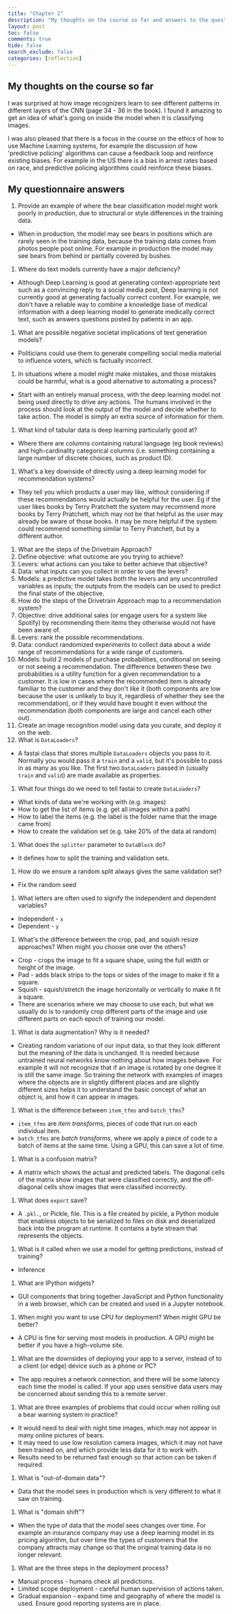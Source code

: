 ```yaml
---
title: "Chapter 2"
description: "My thoughts on the course so far and answers to the questionnaire"
layout: post
toc: false
comments: true
hide: false
search_exclude: false
categories: [reflection]
---
```


## My thoughts on the course so far
I was surprised at how image recognizers learn to see different patterns in different
layers of the CNN (page 34 - 36 in the book). I found it amazing to get an idea of
what's going on inside the model when it is classifying images.

I was also pleased that there is a focus in the course on the ethics of how to use
Machine Learning systems, for example the discussion of how 'predictive policing'
algorithms can cause a feedback loop and reinforce existing biases. For example in the
US there is a bias in arrest rates based on race, and predictive policing algorithms
could reinforce these biases.

## My questionnaire answers
1. Provide an example of where the bear classification model might work poorly in production, due to structural or style differences in the training data.
  - When in production, the model may see bears in positions which are rarely seen in the training data, because the training data comes from photos people post online. For example in production the model may see bears from behind or partially covered by bushes.
1. Where do text models currently have a major deficiency?
  - Although Deep Learning is good at generating context-appropriate text such as a convincing reply to a social media post, Deep learning is not currently good at generating factually correct content. For example, we don't have a reliable way to combine a knowledge base of medical information with a deep learning model to generate medically correct text, such as answers questions posted by patients in an app.
1. What are possible negative societal implications of text generation models?
  - Politicians could use them to generate compelling social media material to influence voters, which is factually incorrect.
1. In situations where a model might make mistakes, and those mistakes could be harmful, what is a good alternative to automating a process?
  - Start with an entirely manual process, with the deep learning model not being used directly to drive any actions. The humans involved in the process should look at the output of the model and decide whether to take action. The model is simply an extra source of information for them.
1. What kind of tabular data is deep learning particularly good at?
  - Where there are columns containing natural language (eg book reviews) and high-cardinality categorical columns (i.e. something containing a large number of discrete choices, such as product ID).
1. What's a key downside of directly using a deep learning model for recommendation systems?
  - They tell you which products a user may like, without considering if these recommendations would actually be helpful for the user. Eg if the user likes books by Terry Pratchett the system may recommend more books by Terry Pratchett, which may not be that helpful as the user may already be aware of those books. It may be more helpful if the system could recommend something similar to Terry Pratchett, but by a different author.
1. What are the steps of the Drivetrain Approach?
  1. Define objective: what outcome are you trying to achieve?
  1. Levers: what actions can you take to better achieve that objective?
  1. Data: what inputs can you collect in order to use the levers?
  1. Models: a predictive model takes both the levers and any uncontrolled variables as inputs; the outputs from the models can be used to predict the final state of the objective.
1. How do the steps of the Drivetrain Approach map to a recommendation system?
  1. Objective: drive additional sales (or engage users for a system like Spotify) by recommending them items they otherwise would not have been aware of.
  1. Levers: rank the possible recommendations.
  1. Data: conduct randomized experiments to collect data about a wide range of recommendations for a wide range of customers.
  1. Models: build 2 models of purchase probabilities, conditional on seeing or not seeing a recommendation. The difference between these two probabilities is a utility function for a given recommendation to a customer. It is low in cases where the recommended item is already familiar to the customer and they don't like it (both components are low because the user is unlikely to buy it, regardless of whether they see the recommendation), or if they would have bought it even without the recommendation (both components are large and cancel each other out).
1. Create an image recognition model using data you curate, and deploy it on the web.
1. What is `DataLoaders`?
  - A fastai class that stores multiple `DataLoaders` objects you pass to it. Normally you would pass it a `train` and a `valid`, but it's possible to pass in as many as you like. The first two `DataLoaders` passed in (usually `train` and `valid`) are made available as properties.
1. What four things do we need to tell fastai to create `DataLoaders`?
  - What kinds of data we're working with (e.g. images)
  - How to get the list of items (e.g. get all images within a path)
  - How to label the items (e.g. the label is the folder name that the image came from)
  - How to create the validation set (e.g. take 20% of the data at random)
1. What does the `splitter` parameter to `DataBlock` do?
  - It defines how to split the training and validation sets.
1. How do we ensure a random split always gives the same validation set?
  - Fix the random seed
1. What letters are often used to signify the independent and dependent variables?
  - Independent - `x`
  - Dependent - `y`
1. What's the difference between the crop, pad, and squish resize approaches? When might you choose one over the others?
  - Crop - crops the image to fit a square shape, using the full width or height of the image. 
  - Pad - adds black strips to the tops or sides of the image to make it fit a square.
  - Squish - squish/stretch the image horizontally or vertically to make it fit a square.
  - There are scenarios where we may choose to use each, but what we usually do is to randomly crop different parts of the image and use different parts on each epoch of training our model.
1. What is data augmentation? Why is it needed?
  - Creating random variations of our input data, so that they look different but the meaning of the data is unchanged. It is needed because untrained neural networks know nothing about how images behave. For example it will not recognize that if an image is rotated by one degree it is still the same image. So training the network with examples of images where the objects are in slightly different places and are slightly different sizes helps it to understand the basic concept of what an object is, and how it can appear in images.
1. What is the difference between `item_tfms` and `batch_tfms`?
  - `item_tfms` are *item transforms*, pieces of code that run on each individual item.
  - `batch_tfms` are *batch transforms*, where we apply a piece of code to a batch of items at the same time. Using a GPU, this can save a lot of time.
1. What is a confusion matrix?
  - A matrix which shows the actual and predicted labels. The diagonal cells of the matrix show images that were classified correctly, and the off-diagonal cells show images that were classified incorrectly.
1. What does `export` save?
  - A `.pkl.`, or Pickle, file. This is a file created by pickle, a Python module that enabless objects to be serialized to files on disk and deserialized back into the program at runtime. It contains a byte stream that represents the objects.
1. What is it called when we use a model for getting predictions, instead of training?
  - Inference
1. What are IPython widgets?
  - GUI components that bring together JavaScript and Python functionality in a web browser, which can be created and used in a Jupyter notebook.
1. When might you want to use CPU for deployment? When might GPU be better?
  - A CPU is fine for serving most models in production. A GPU might be better if you have a high-volume site.
1. What are the downsides of deploying your app to a server, instead of to a client (or edge) device such as a phone or PC?
  - The app requires a network connection, and there will be some latency each time the model is called. If your app uses sensitive data users may be concerned about sending this to a remote server.
1. What are three examples of problems that could occur when rolling out a bear warning system in practice?
  - It would need to deal with night time images, which may not appear in many online pictures of bears.
  - It may need to use low resolution camera images, which it may not have been trained on, and which provide less data for it to work with.
  - Results need to be returned fast enough so that action can be taken if required.
1. What is "out-of-domain data"?
  - Data that the model sees in production which is very different to what it saw on training.
1. What is "domain shift"?
  - When the type of data that the model sees changes over time. For example an insurance company may use a deep learning model in its pricing algorithm, but over time the types of customers that the company attracts may change so that the original training data is no longer relevant.
1. What are the three steps in the deployment process?
  - Manual process - humans check all predictions.
  - Limited scope deployment - careful human supervision of actions taken.
  - Gradual expansion - expand time and geography of where the model is used. Ensure good reporting systems are in place.


